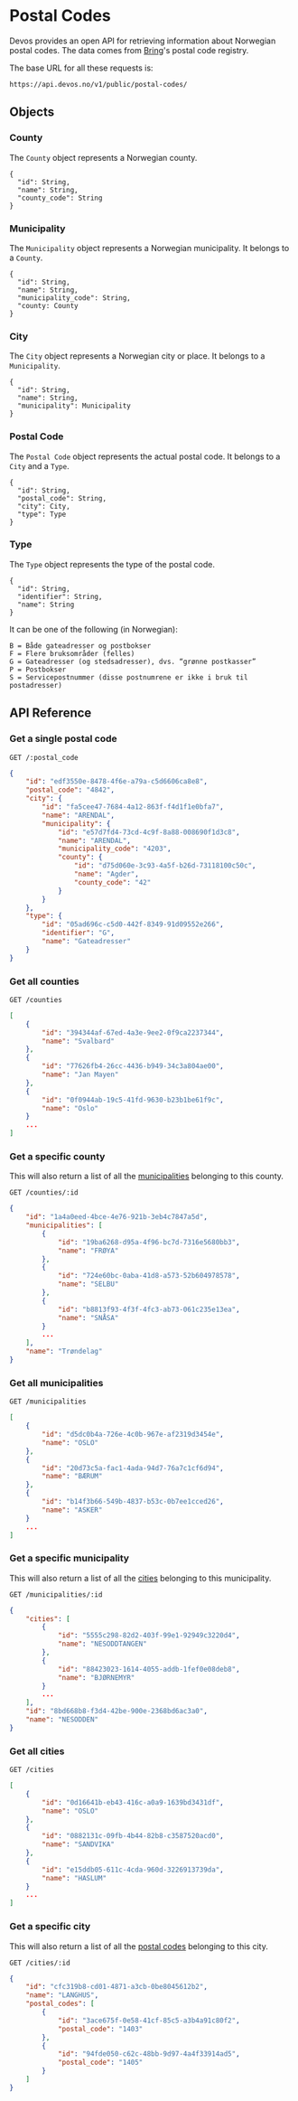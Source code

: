 # Postal Codes

Devos provides an open API for retrieving information about Norwegian postal codes. The data comes from [Bring](https://www.bring.no/tjenester/adressetjenester/postnummer)'s postal code registry.

The base URL for all these requests is:
```
https://api.devos.no/v1/public/postal-codes/
```

## Objects

### County
The `County` object represents a Norwegian county.
```
{
  "id": String,
  "name": String,
  "county_code": String
}
```

### Municipality
The `Municipality` object represents a Norwegian municipality. It belongs to a `County`.
```
{
  "id": String,
  "name": String,
  "municipality_code": String,
  "county: County
}
```

### City
The `City` object represents a Norwegian city or place. It belongs to a `Municipality`.
```
{
  "id": String,
  "name": String,
  "municipality": Municipality
}
```

### Postal Code
The `Postal Code` object represents the actual postal code. It belongs to a `City` and a `Type`.
```
{
  "id": String,
  "postal_code": String,
  "city": City,
  "type": Type
}
```

### Type
The `Type` object represents the type of the postal code. 
```
{
  "id": String,
  "identifier": String,
  "name": String
}
```

It can be one of the following (in Norwegian):
```
B = Både gateadresser og postbokser
F = Flere bruksområder (felles)
G = Gateadresser (og stedsadresser), dvs. “grønne postkasser”
P = Postbokser
S = Servicepostnummer (disse postnumrene er ikke i bruk til postadresser)
```

## API Reference
### Get a single postal code
```curl
GET /:postal_code
```

```json
{
    "id": "edf3550e-8478-4f6e-a79a-c5d6606ca8e8",
    "postal_code": "4842",
    "city": {
        "id": "fa5cee47-7684-4a12-863f-f4d1f1e0bfa7",
        "name": "ARENDAL",
        "municipality": {
            "id": "e57d7fd4-73cd-4c9f-8a88-008690f1d3c8",
            "name": "ARENDAL",
            "municipality_code": "4203",
            "county": {
                "id": "d75d060e-3c93-4a5f-b26d-73118100c50c",
                "name": "Agder",
                "county_code": "42"
            }
        }
    },
    "type": {
        "id": "05ad696c-c5d0-442f-8349-91d09552e266",
        "identifier": "G",
        "name": "Gateadresser"
    }
}
```

### Get all counties
```curl
GET /counties
```

```json
[
    {
        "id": "394344af-67ed-4a3e-9ee2-0f9ca2237344",
        "name": "Svalbard"
    },
    {
        "id": "77626fb4-26cc-4436-b949-34c3a804ae00",
        "name": "Jan Mayen"
    },
    {
        "id": "0f0944ab-19c5-41fd-9630-b23b1be61f9c",
        "name": "Oslo"
    }
    ...
]
```

### Get a specific county
This will also return a list of all the [municipalities](#municipality) belonging to this county.

```curl
GET /counties/:id
```

```json
{
    "id": "1a4a0eed-4bce-4e76-921b-3eb4c7847a5d",
    "municipalities": [
        {
            "id": "19ba6268-d95a-4f96-bc7d-7316e5680bb3",
            "name": "FRØYA"
        },
        {
            "id": "724e60bc-0aba-41d8-a573-52b604978578",
            "name": "SELBU"
        },
        {
            "id": "b8813f93-4f3f-4fc3-ab73-061c235e13ea",
            "name": "SNÅSA"
        }
        ...
    ],
    "name": "Trøndelag"
}
```

### Get all municipalities
```curl
GET /municipalities
```

```json
[
    {
        "id": "d5dc0b4a-726e-4c0b-967e-af2319d3454e",
        "name": "OSLO"
    },
    {
        "id": "20d73c5a-fac1-4ada-94d7-76a7c1cf6d94",
        "name": "BÆRUM"
    },
    {
        "id": "b14f3b66-549b-4837-b53c-0b7ee1cced26",
        "name": "ASKER"
    }
    ...
]
```

### Get a specific municipality
This will also return a list of all the [cities](#city) belonging to this municipality.

```curl
GET /municipalities/:id
```

```json
{
    "cities": [
        {
            "id": "5555c298-82d2-403f-99e1-92949c3220d4",
            "name": "NESODDTANGEN"
        },
        {
            "id": "88423023-1614-4055-addb-1fef0e08deb8",
            "name": "BJØRNEMYR"
        }
        ...
    ],
    "id": "8bd668b8-f3d4-42be-900e-2368bd6ac3a0",
    "name": "NESODDEN"
}
```

### Get all cities
```curl
GET /cities
```

```json
[
    {
        "id": "0d16641b-eb43-416c-a0a9-1639bd3431df",
        "name": "OSLO"
    },
    {
        "id": "0882131c-09fb-4b44-82b8-c3587520acd0",
        "name": "SANDVIKA"
    },
    {
        "id": "e15ddb05-611c-4cda-960d-3226913739da",
        "name": "HASLUM"
    }
    ...
]
```

### Get a specific city
This will also return a list of all the [postal codes](#postal-code) belonging to this city.

```curl
GET /cities/:id
```

```json
{
    "id": "cfc319b8-cd01-4871-a3cb-0be8045612b2",
    "name": "LANGHUS",
    "postal_codes": [
        {
            "id": "3ace675f-0e58-41cf-85c5-a3b4a91c80f2",
            "postal_code": "1403"
        },
        {
            "id": "94fde050-c62c-48bb-9d97-4a4f33914ad5",
            "postal_code": "1405"
        }
    ]
}
```